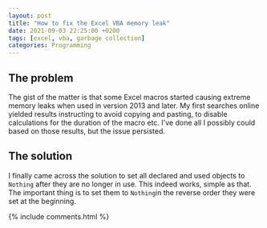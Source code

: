 ```yaml
---
layout: post
title: "How to fix the Excel VBA memory leak"
date: 2021-09-03 22:25:00 +0200
tags: [excel, vba, garbage collection]
categories: Programming
---
```


## The problem
The gist of the matter is that some Excel macros started causing extreme memory leaks when used in version 2013 and later. My first searches online yielded results instructing to avoid copying and pasting, to disable calculations for the duration of the macro etc. I've done all I possibly could based on those results, but the issue persisted.

## The solution
I finally came across the solution to set all declared and used objects to `Nothing` after they are no longer in use.
This indeed works, simple as that. The important thing is to set them to `Nothing`in the reverse order they were set at
the beginning.


{% include comments.html %}
